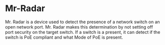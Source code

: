 # Mr-Radar

Mr. Radar is a device used to detect the presence of a network switch on an open network port. Mr. Radar makes this determination by not setting off port security on the target switch. If a switch is a present, it can detect if the switch is PoE compliant and what Mode of PoE is present.

